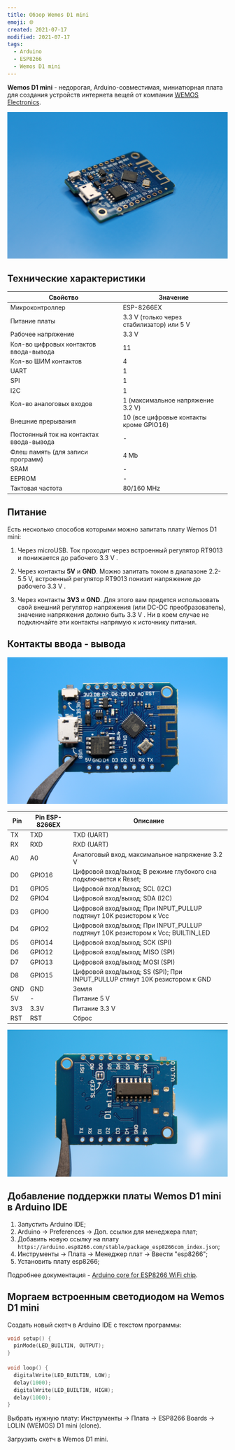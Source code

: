 ```yaml
---
title: Обзор Wemos D1 mini
emoji: 🌐
created: 2021-07-17
modified: 2021-07-17
tags:
  - Arduino
  - ESP8266
  - Wemos D1 mini
---
```


**Wemos D1 mini** - недорогая, Arduino-совместимая, миниатюрная плата для создания устройств интернета вещей от компании [WEMOS Electronics](https://www.wemos.cc/en/latest/d1/d1_mini.html).

![Wemos D1 mini](./overview-wemos-d1-mini/wemos_d1_mini_1.jpg)


## Технические характеристики

| Свойство                                 | Значение                                  |
|------------------------------------------|-------------------------------------------|
| Микроконтроллер                          | ESP-8266EX                                |
| Питание платы                            | 3.3 V (только через стабилизатор) или 5 V |
| Рабочее напряжение                       | 3.3 V                                     |
| Кол-во цифровых контактов ввода-вывода   | 11                                        |
| Кол-во ШИМ контактов                     | 4                                         |
| UART                                     | 1                                         |
| SPI                                      | 1                                         |
| I2C                                      | 1                                         |
| Кол-во аналоговых входов                 | 1 (максимальное напряжение 3.2 V)         |
| Внешние прерывания                       | 10 (все цифровые контакты кроме GPIO16)   |
| Постоянный ток на контактах ввода-вывода | -                                         |
| Флеш память (для записи программ)        | 4 Mb                                      |
| SRAM                                     | -                                         |
| EEPROM                                   | -                                         |
| Тактовая частота                         | 80/160 MHz                                |

## Питание

Есть несколько способов которыми можно запитать плату Wemos D1 mini:

1) Через microUSB. Ток проходит через встроенный регулятор RT9013 и понижается до рабочего 3.3 V .

2) Через контакты **5V** и **GND**. Можно запитать током в диапазоне 2.2-5.5 V, встроенный регулятор RT9013 понизит напряжение до рабочего 3.3 V .

3) Через контакты **3V3** и **GND**. Для этого вам придется использовать свой внешний регулятор напряжения (или DC-DC преобразователь), значение напряжения должно быть 3.3 V . Ни в коем случае не подключайте эти контакты напрямую к источнику питания.

## Контакты ввода - вывода

![Wemos D1 mini](./overview-wemos-d1-mini/wemos_d1_mini_2.jpg)

| Pin | Pin ESP-8266EX | Описание                                                                         |
|-----|----------------|----------------------------------------------------------------------------------|
| TX  | TXD            | TXD (UART)                                                                       |
| RX  | RXD            | RXD (UART)                                                                       |
| A0  | A0             | Аналоговый вход, максимальное напряжение 3.2 V                                   |
| D0  | GPIO16         | Цифровой вход/выход; В режиме глубокого сна подключается к Reset;                |
| D1  | GPIO5          | Цифровой вход/выход; SCL (I2C)                                                   |
| D2  | GPIO4          | Цифровой вход/выход; SDA (I2C)                                                   |
| D3  | GPIO0          | Цифровой вход/выход; При INPUT_PULLUP подтянут 10K резистором к Vcc              |
| D4  | GPIO2          | Цифровой вход/выход; При INPUT_PULLUP подтянут 10K резистором к Vcc; BUILTIN_LED |
| D5  | GPIO14         | Цифровой вход/выход; SCK (SPI)                                                   |
| D6  | GPIO12         | Цифровой вход/выход; MISO (SPI)                                                  |
| D7  | GPIO13         | Цифровой вход/выход; MOSI (SPI)                                                  |
| D8  | GPIO15         | Цифровой вход/выход; SS (SPI); При INPUT_PULLUP стянут 10K резистором к GND      |
| GND | GND            | Земля                                                                            |
| 5V  | -              | Питание 5 V                                                                      |
| 3V3 | 3.3V           | Питание 3.3 V                                                                    |
| RST | RST            | Сброс                                                                            |

![Wemos D1 mini](./overview-wemos-d1-mini/wemos_d1_mini_3.jpg)

## Добавление поддержки платы Wemos D1 mini в Arduino IDE

1. Запустить Arduino IDE;
2. Arduino -> Preferences -> Доп. ссылки для менеджера плат;
3. Добавить новую ссылку на плату `https://arduino.esp8266.com/stable/package_esp8266com_index.json`;
4. Инструменты -> Плата -> Менеджер плат -> Ввести "esp8266";
5. Установить плату esp8266;

Подробнее документация - [Arduino core for ESP8266 WiFi chip](https://github.com/esp8266/Arduino).

## Моргаем встроенным светодиодом на Wemos D1 mini

Создать новый скетч в Arduino IDE с текстом программы:

```cpp
void setup() {
  pinMode(LED_BUILTIN, OUTPUT);
}

void loop() {
  digitalWrite(LED_BUILTIN, LOW);
  delay(1000);
  digitalWrite(LED_BUILTIN, HIGH);
  delay(1000);
}
```

Выбрать нужную плату: Инструменты -> Плата -> ESP8266 Boards -> LOLIN (WEMOS) D1 mini (clone).

Загрузить скетч в Wemos D1 mini.